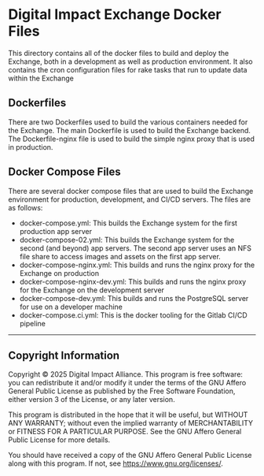 # Digital Impact Exchange Docker Files

This directory contains all of the docker files to build and deploy the Exchange, both
in a development as well as production environment. It also contains the cron configuration
files for rake tasks that run to update data within the Exchange

## Dockerfiles

There are two Dockerfiles used to build the various containers needed for the Exchange. The
main Dockerfile is used to build the Exchange backend. The Dockerfile-nginx file is used to 
build the simple nginx proxy that is used in production. 

## Docker Compose Files

There are several docker compose files that are used to build the Exchange environment for
production, development, and CI/CD servers. The files are as follows:

- docker-compose.yml: This builds the Exchange system for the first production app server
- docker-compose-02.yml: This builds the Exchange system for the second (and beyond) app servers.
  The second app server uses an NFS file share to access images and assets on the first app server.
- docker-compose-nginx.yml: This builds and runs the nginx proxy for the Exchange on production
- docker-compose-nginx-dev.yml: This builds and runs the nginx proxy for the Exchange on the development server
- docker-compose-dev.yml: This builds and runs the PostgreSQL server for use on a developer machine
- docker-compose.ci.yml: This is the docker tooling for the Gitlab CI/CD pipeline

---
## Copyright Information
Copyright © 2025 Digital Impact Alliance. This program is free software: you can
redistribute it and/or modify it under the terms of the GNU Affero General
Public License as published by the Free Software Foundation, either version 3
of the License, or any later version.

This program is distributed in the hope that it will be useful, but WITHOUT ANY
WARRANTY; without even the implied warranty of MERCHANTABILITY or FITNESS FOR A
PARTICULAR PURPOSE. See the GNU Affero General Public License for more details.

You should have received a copy of the GNU Affero General Public License along
with this program.  If not, see <https://www.gnu.org/licenses/>.
